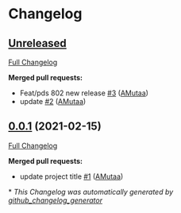 # Changelog

## [Unreleased](https://github.com/AMutaa/auto_changelog_demo/tree/HEAD)

[Full Changelog](https://github.com/AMutaa/auto_changelog_demo/compare/0.0.1...HEAD)

**Merged pull requests:**

- Feat/pds 802 new release [\#3](https://github.com/AMutaa/auto_changelog_demo/pull/3) ([AMutaa](https://github.com/AMutaa))
- update [\#2](https://github.com/AMutaa/auto_changelog_demo/pull/2) ([AMutaa](https://github.com/AMutaa))

## [0.0.1](https://github.com/AMutaa/auto_changelog_demo/tree/0.0.1) (2021-02-15)

[Full Changelog](https://github.com/AMutaa/auto_changelog_demo/compare/9ed9554371e517c7adab09ec914ae00df5899443...0.0.1)

**Merged pull requests:**

- update project title [\#1](https://github.com/AMutaa/auto_changelog_demo/pull/1) ([AMutaa](https://github.com/AMutaa))



\* *This Changelog was automatically generated by [github_changelog_generator](https://github.com/github-changelog-generator/github-changelog-generator)*
